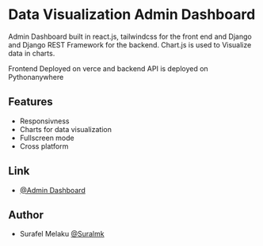 
# Data Visualization Admin Dashboard

Admin Dashboard  built in react.js, tailwindcss for the front end and Django and Django REST Framework for the backend. Chart.js is used to Visualize data in charts.

Frontend Deployed on verce and backend API is deployed on Pythonanywhere

## Features

- Responsivness
- Charts for data visualization
- Fullscreen mode
- Cross platform

## Link

- [@Admin Dashboard](https://dashboard-woad-eta.vercel.app/)

## Author

- Surafel Melaku [@Suralmk](https://www.github.com/Suralmk)
